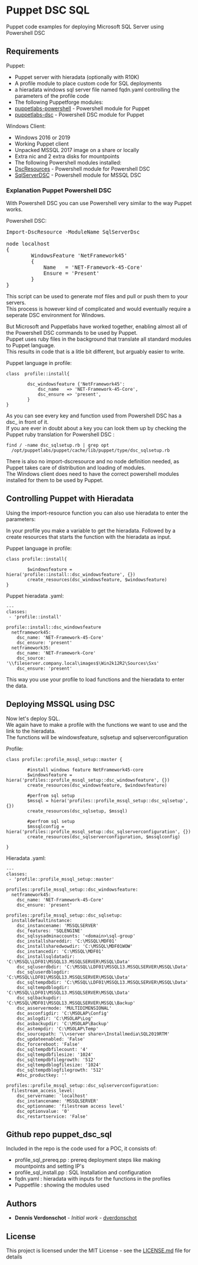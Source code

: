 # Puppet DSC SQL

Puppet code examples for deploying Microsoft SQL Server using Powershell DSC

## Requirements

Puppet:
* Puppet server with hieradata (optionally with R10K)
* A profile module to place custom code for SQL deployments
* a hieradata windows sql server file named fqdn.yaml controlling the parameters of the profile code
* The following Puppetforge modules:
* [puppetlabs-powershell](https://forge.puppet.com/puppetlabs/powershell) - Powershell module for Puppet
* [puppetlabs-dsc](https://forge.puppet.com/puppetlabs/dsc) - Powershell DSC module for Puppet

Windows Client:
* Windows 2016 or 2019
* Working Puppet client
* Unpacked MSSQL 2017 image on a share or locally
* Extra nic and 2 extra disks for mountpoints
* The following Powershell modules installed:
* [DscResources](https://github.com/PowerShell/DscResources) - Powershell module for Powershell DSC
* [SqlServerDSC](https://github.com/PowerShell/SqlServerDsc) - Powershell module for MSSQL DSC

### Explanation Puppet Powershell DSC

With Powershell DSC you can use Powershell very similar to the way Puppet works.

Powershell DSC:

<pre code=powershell>
Import-DscResource -ModuleName SqlServerDsc

node localhost
{
        WindowsFeature 'NetFramework45'
        {
            Name   = 'NET-Framework-45-Core'
            Ensure = 'Present'
        }
}
</pre>

This script can be used to generate mof files and pull or push them to your servers.<br>
This process is however kind of complicated and would eventually require a seperate DSC environment for Windows.

But Microsoft and Puppetlabs have worked together, enabling almost all of the Powershell DSC commands to be used by Puppet.<br>
Puppet uses ruby files in the background that translate all standard modules to Puppet language.<br>
This results in code that is a litle bit different, but arguably easier to write.

Puppet language in profile:

```
class  profile::install{
       
        dsc_windowsfeature {'NetFramework45':
            dsc_name   => 'NET-Framework-45-Core',
            dsc_ensure => 'present',
        }
}        
```

As you can see every key and function used from Powershell DSC has a dsc_ in front of it.<br>
If you are ever in doubt about a key you can look them up by checking the Puppet ruby translation for Powershell DSC :

```
find / -name dsc_sqlsetup.rb | grep opt
  /opt/puppetlabs/puppet/cache/lib/puppet/type/dsc_sqlsetup.rb
```

There is also no import-dscresource and no node definition needed, as Puppet takes care of distribution and loading of modules.<br>
The Windows client does need to have the correct powershell modules installed for them to be used by Puppet.

## Controlling Puppet with Hieradata 

Using the import-resource function you can also use hieradata to enter the parameters:

In your profile you make a variable to get the hieradata.
Followed by a create resources that starts the function with the hieradata as input.

Puppet language in profile:

```
class profile::install{

        $windowsfeature = hiera('profile::install::dsc_windowsfeature', {})
        create_resources(dsc_windowsfeature, $windowsfeature)
}
```

Puppet hieradata <fdqn windows client>.yaml:

```
---
classes:
 - 'profile::install'

profile::install::dsc_windowsfeature
  netframework45:
    dsc_name: 'NET-Framework-45-Core'
    dsc_ensure: 'present'
  netframework35:
    dsc_name: 'NET-Framework-Core'
    dsc_source: '\\fileserver.company.local\images$\Win2k12R2\Sources\Sxs'
    dsc_ensure: 'present'
```

This way you use your profile to load functions and the hieradata to enter the data.

## Deploying MSSQL using DSC

Now let's deploy SQL.<br>
We again have to make a profile with the functions we want to use and the link to the hieradata.<br>
The functions will be windowsfeature, sqlsetup and sqlserverconfiguration

Profile:

```
class profile::profile_mssql_setup::master {

        #install windows feature NetFramework45-core
        $windowsfeature = hiera('profiles::profile_mssql_setup::dsc_windowsfeature', {})
        create_resources(dsc_windowsfeature, $windowsfeature)

        #perfrom sql setup
        $mssql = hiera('profiles::profile_mssql_setup::dsc_sqlsetup', {})
        create_resources(dsc_sqlsetup, $mssql)
        
        #perfrom sql setup
        $mssqlconfig = hiera('profiles::profile_mssql_setup::dsc_sqlserverconfiguration', {})
        create_resources(dsc_sqlserverconfiguration, $mssqlconfig)
 
}

``` 

Hieradata <fqdn windows client>.yaml:

```
---
classes:
 - 'profile::profile_mssql_setup::master'

profiles::profile_mssql_setup::dsc_windowsfeature:
  netframework45:
    dsc_name: 'NET-Framework-45-Core'
    dsc_ensure: 'present'

profiles::profile_mssql_setup::dsc_sqlsetup:
  installdefaultinstance:
    dsc_instancename: 'MSSQLSERVER'
    dsc_features: 'SQLENGINE'
    dsc_sqlsysadminaccounts: '<domain>\sql-group'
    dsc_installshareddir: 'C:\MSSQL\MDF01'
    dsc_installsharedwowdir: 'C:\MSSQL\MDF01WOW'
    dsc_instancedir: 'C:\MSSQL\MDF01'
    dsc_installsqldatadir: 'C:\MSSQL\LDF01\MSSQL13.MSSQLSERVER\MSSQL\Data'
    dsc_sqluserdbdir: 'C:\MSSQL\LDF01\MSSQL13.MSSQLSERVER\MSSQL\Data'
    dsc_sqluserdblogdir: 'C:\MSSQL\LDF01\MSSQL13.MSSQLSERVER\MSSQL\Data'
    dsc_sqltempdbdir: 'C:\MSSQL\LDF01\MSSQL13.MSSQLSERVER\MSSQL\Data'
    dsc_sqltempdblogdir: 'C:\MSSQL\LDF01\MSSQL13.MSSQLSERVER\MSSQL\Data'
    dsc_sqlbackupdir: 'C:\MSSQL\MDF01\MSSQL13.MSSQLSERVER\MSSQL\Backup'
    dsc_asservermode: 'MULTIDIMENSIONAL'
    dsc_asconfigdir: 'C:\MSOLAP\Config'
    dsc_aslogdir: 'C:\MSOLAP\Log'
    dsc_asbackupdir: 'C:\MSOLAP\Backup'
    dsc_astempdir: 'C:\MSOLAP\Temp'
    dsc_sourcepath: '\\<server share>\Installmedia\SQL2019RTM'
    dsc_updateenabled: 'False'
    dsc_forcereboot: 'False'
    dsc_sqltempdbfilecount: '4'
    dsc_sqltempdbfilesize: '1024'
    dsc_sqltempdbfilegrowth: '512'
    dsc_sqltempdblogfilesize: '1024'
    dsc_sqltempdblogfilegrowth: '512'
    #dsc_productkey: ''

profiles::profile_mssql_setup::dsc_sqlserverconfiguration:
  filestream_access_level:
    dsc_servername: 'localhost'
    dsc_instancename: 'MSSQLSERVER'
    dsc_optionname: 'filestream access level'
    dsc_optionvalue: '0'
    dsc_restartservice: 'False'

```

## Github repo puppet_dsc_sql

Included in the repo is the code used for a POC, it consists of:

* profile_sql_prereq.pp : prereq deployment steps like making mountpoints and setting IP's
* profile_sql_install.pp : SQL Installation and configuration
* fqdn.yaml : hieradata with inputs for the functions in the profiles
* Puppetfile : showing the modules used


## Authors

* **Dennis Verdonschot** - *Initial work* - [dverdonschot](https://github.com/dverdonschot)

## License

This project is licensed under the MIT License - see the [LICENSE.md](LICENSE.md) file for details




